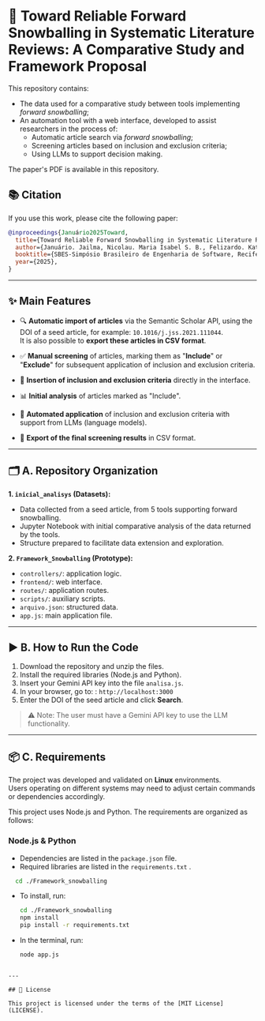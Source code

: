 # 🧠 Toward Reliable Forward Snowballing in Systematic Literature Reviews: A Comparative Study and Framework Proposal

This repository contains:

- The data used for a comparative study between tools implementing *forward snowballing*;
- An automation tool with a web interface, developed to assist researchers in the process of:
  - Automatic article search via *forward snowballing*;
  - Screening articles based on inclusion and exclusion criteria;
  - Using LLMs to support decision making.

The paper's PDF is available in this repository.

## 📚 Citation

If you use this work, please cite the following paper:

```bibtex
@inproceedings{Januário2025Toward,
  title={Toward Reliable Forward Snowballing in Systematic Literature Reviews: A Comparative Study and Framework Proposal},
  author={Januário. Jailma, Nicolau. Maria Isabel S. B., Felizardo. Katia, Pereira. Juliana Alves},
  booktitle={SBES-Simpósio Brasileiro de Engenharia de Software, Recife, PE },
  year={2025},
}
```
---


## ✨ Main Features

- 🔍 **Automatic import of articles** via the Semantic Scholar API, using the DOI of a seed article, for example: `10.1016/j.jss.2021.111044`.  
  It is also possible to **export these articles in CSV format**.

- ✅ **Manual screening** of articles, marking them as "**Include**" or "**Exclude**" for subsequent application of inclusion and exclusion criteria.

- 📝 **Insertion of inclusion and exclusion criteria** directly in the interface.

- 📊 **Initial analysis** of articles marked as "Include".

- 🤖 **Automated application** of inclusion and exclusion criteria with support from LLMs (language models).

- 📄 **Export of the final screening results** in CSV format.

---

## 🗂️ A. Repository Organization

**1. `inicial_analisys` (Datasets):**
- Data collected from a seed article, from 5 tools supporting forward snowballing.
- Jupyter Notebook with initial comparative analysis of the data returned by the tools.
- Structure prepared to facilitate data extension and exploration.

**2. `Framework_Snowballing` (Prototype):**
- `controllers/`: application logic.
- `frontend/`: web interface.
- `routes/`: application routes.
- `scripts/`: auxiliary scripts.
- `arquivo.json`: structured data.
- `app.js`: main application file.

---

## ▶️ B. How to Run the Code

1. Download the repository and unzip the files.
2. Install the required libraries (Node.js and Python).
3. Insert your Gemini API key into the file `analisa.js`.
4. In your browser, go to: : `http://localhost:3000`
5. Enter the DOI of the seed article and click **Search**.

> ⚠️ Note: The user must have a Gemini API key to use the LLM functionality.

---

## 📦 C. Requirements

The project was developed and validated on **Linux** environments.  
Users operating on different systems may need to adjust certain commands or dependencies accordingly.


This project uses Node.js and Python. The requirements are organized as follows:

### Node.js & Python
- Dependencies are listed in the `package.json` file.
- Required libraries are listed in the `requirements.txt` .
```bash
  cd ./Framework_snowballing
  ```
- To install, run:
  ```bash
  cd ./Framework_snowballing
  npm install
  pip install -r requirements.txt
  ```
- In the terminal, run:
   ```bash
   node app.js
```

---

## 📄 License

This project is licensed under the terms of the [MIT License](LICENSE).
